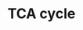 ---
annotations:
- id: PW:0000026
  parent: classic metabolic pathway
  type: Pathway Ontology
  value: citric acid cycle pathway
authors:
- Kdahlquist
- MaintBot
- N.Fidelman
- Egonw
- Ddigles
- LWackers
- Susan
- Eweitz
description: ''
last-edited: 2021-09-29
organisms:
- Danio rerio
redirect_from:
- /index.php/Pathway:WP19
- /instance/WP19
- /instance/WP19_rr119952
revision: r119952
schema-jsonld:
- '@context': https://schema.org/
  '@id': https://wikipathways.github.io/pathways/WP19.html
  '@type': Dataset
  creator:
    '@type': Organization
    name: WikiPathways
  description: ''
  keywords:
  - Acetyl-CoA
  - FH
  - Fumarate
  - IDH2
  - L-malate
  - MDH1aa
  - MDH1ab
  - MDH1b
  - MDH2
  - OGDH
  - Oxaloacetate
  - PC
  - PDHA1A
  - PDHA1B
  - PDHX
  - PDK1
  - PDK2
  - PDK3b
  - PDK4
  - PDP2
  - SDHA
  - SDHB
  - SDHC
  - SDHDa
  - SDHDb
  - SUCLG1
  - SUCLG2
  - aco2
  - alpha-ketoglutarate
  - citrate
  - cs
  - dlat
  - dldh
  - dlst
  - idh3a
  - idh3b
  - isocitrate
  - pdhb
  - pyruvate
  - succinate
  - succinyl-CoA
  - sucla2
  - zgc:112190
  - zgc:86647
  license: CC0
  name: TCA cycle
seo: CreativeWork
title: TCA cycle
wpid: WP19
---